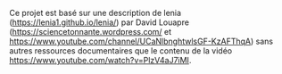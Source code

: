 Ce projet est basé sur une description de lenia (https://lenia1.github.io/lenia/) par David Louapre (https://sciencetonnante.wordpress.com/ et https://www.youtube.com/channel/UCaNlbnghtwlsGF-KzAFThqA) sans autres ressources documentaires que le contenu de la vidéo https://www.youtube.com/watch?v=PlzV4aJ7iMI.
